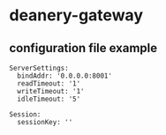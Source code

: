 # deanery-gateway

## configuration file example

```
ServerSettings:
  bindAddr: '0.0.0.0:8001'
  readTimeout: '1'
  writeTimeout: '1'
  idleTimeout: '5'

Session:
  sessionKey: ''
```